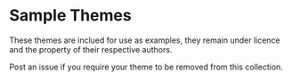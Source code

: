 # Sample Themes

These themes are inclued for use as examples, they remain under licence and the property of their respective authors.

Post an issue if you require your theme to be removed from this collection.
